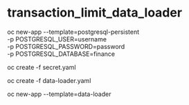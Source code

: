 # transaction_limit_data_loader

oc new-app --template=postgresql-persistent \
  -p POSTGRESQL_USER=username \
  -p POSTGRESQL_PASSWORD=password \
  -p POSTGRESQL_DATABASE=finance
  
oc create -f secret.yaml

oc create -f data-loader.yaml

oc new-app --template=data-loader
